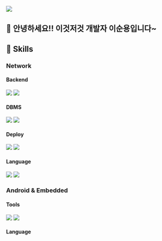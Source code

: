 <a href="https://www.naver.com/" target="_blank"><img src="https://img.shields.io/badge/tnsdyd6933@naver.com-03C75A?style=flat-square&logo=naver&logoColor=EEEEEE"/></a>

## 👋 안녕하세요!! 이것저것 개발자 이순용입니다~

## 💪 Skills
### Network
#### Backend
<a href="https://spring.io/projects/spring-boot" target="_blank"><img src="https://img.shields.io/badge/Spring Boot-6DB33F?style=flat-square&logo=springboot&logoColor=EEEEEE"/></a>
<a href="https://nodejs.org/en" target="_blank"><img src="https://img.shields.io/badge/Node.js-339933?style=flat-square&logo=nodedotjs&logoColor=EEEEEE"/></a>

#### DBMS
<a href="https://www.mysql.com/" target="_blank"><img src="https://img.shields.io/badge/MySQL-4479A1?style=flat-square&logo=mysql&logoColor=EEEEEE"/></a>
<a href="https://www.postgresql.org/" target="_blank"><img src="https://img.shields.io/badge/PostgreSQL-4169E1?style=flat-square&logo=postgresql&logoColor=EEEEEE"/></a>

#### Deploy
<a href="https://aws.amazon.com/?nc2=h_lg" target="_blank"><img src="https://img.shields.io/badge/AWS-FF9900?style=flat-square&logo=amazonec2&logoColor=EEEEEE"/></a>
<a href="https://www.jenkins.io/" target="_blank"><img src="https://img.shields.io/badge/Jenkins-D24939?style=flat-square&logo=jenkins&logoColor=EEEEEE"/></a>

#### Language
<a href="" target="_blank"><img src="https://img.shields.io/badge/JavaScript-F7DF1E?style=flat-square&logo=javascript&logoColor=3A3A3A"/></a>
<a href="" target="_blank"><img src="https://img.shields.io/badge/Java-FF7800?style=flat-square&logo=&logoColor=EEEEEE"/></a>

### Android & Embedded
#### Tools
<a href="https://developer.android.com/?hl=ko" target="_blank"><img src="https://img.shields.io/badge/AndroidStudio-34A853?style=flat-square&logo=android&logoColor=EEEEEE"/></a>
<a href="https://www.arduino.cc/en/software" target="_blank"><img src="https://img.shields.io/badge/ArduinoIDE-00878F?style=flat-square&logo=arduino&logoColor=EEEEEE"/></a>

#### Language

